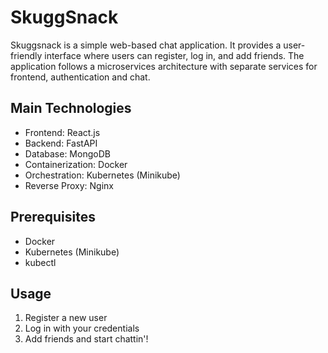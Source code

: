 # SkuggSnack

Skuggsnack is a simple web-based chat application. It provides a user-friendly interface where users can register, log in, and add friends. The application follows a microservices architecture with separate services for frontend, authentication and chat. 

## Main Technologies

- Frontend: React.js
- Backend: FastAPI
- Database: MongoDB
- Containerization: Docker
- Orchestration: Kubernetes (Minikube)
- Reverse Proxy: Nginx

## Prerequisites

- Docker
- Kubernetes (Minikube)
- kubectl

## Usage

1. Register a new user
2. Log in with your credentials
3. Add friends and start chattin'!
